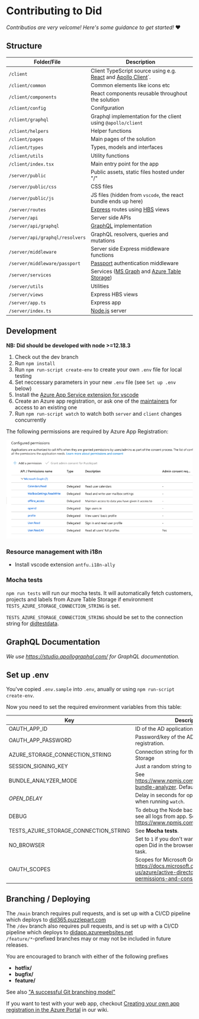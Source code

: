 # Contributing to Did


_Contributios are very velcome! Here's some guidance to get started!_ :heart:

## Structure

Folder/File | Description
--- | --- 
`/client` | Client TypeScript source using e.g. [React](https://reactjs.org/) and [Apollo Client](https://www.apollographql.com/docs/react/)`.
`/client/common` | Common elements like icons etc 
`/client/components` | React components reusable throughout the solution 
`/client/config` | Conifguration 
`/client/graphql` | Graphql implementation for the client using `@apollo/client` 
`/client/helpers` | Helper functions 
`/client/pages` | Main pages of the solution 
`/client/types` | Types, models and interfaces 
`/client/utils` | Utility functions 
`/client/index.tsx` | Main entry point for the app 
`/server/public` | Public assets, static files hosted under "/"
`/server/public/css` | CSS files
`/server/public/js` | JS files (hidden from `vscode`, the react bundle ends up here)
`/server/routes` | [Express](https://expressjs.com/) routes using [HBS](https://handlebarsjs.com/) views
`/server/api` | Server side APIs
`/server/api/graphql` | [GraphQL](https://github.com/graphql/graphql-js/) implementation
`/server/api/graphql/resolvers` | GraphQL resolvers, queries and mutations
`/server/middleware` | Server side Express middleware functions
`/server/middleware/passport` | [Passport](http://www.passportjs.org/) authentication middleware
`/server/services` | Services ([MS Graph](https://developer.microsoft.com/en-us/graph) and [Azure Table Storage](https://azure.microsoft.com/en-us/services/storage/tables/))
`/server/utils` | Utilities
`/server/views` | Express HBS views
`/server/app.ts` | Express app
`/server/index.ts` | [Node.js](http://nodejs.org/) server  

## Development

**NB: Did should be developed with node >=12.18.3**

1. Check out the dev branch
2. Run `npm install`
3. Run `npm run-script create-env` to create your own `.env` file for local testing
4. Set neccessary parameters in your new `.env` file (see `Set up .env` below)
5. Install the [Azure App Service extension for vscode](https://marketplace.visualstudio.com/items?itemName=ms-azuretools.vscode-azureappservice)
6. Create an Azure app registration, or ask one of the [maintainers](#maintainers) for access to an existing one
7. Run `npm run-script watch` to watch both `server` and `client` changes concurrently  

The following permissions are required by Azure App Registration:

![image-20201104173614079](@assets/image-20201104173614079.png)

### Resource management with i18n

* Install vscode extension `antfu.i18n-ally`

### Mocha tests

`npm run tests` will run our mocha tests. It will automatically fetch customers, projects and labels from Azure Table Storage if environment `TESTS_AZURE_STORAGE_CONNECTION_STRING` is set.

`TESTS_AZURE_STORAGE_CONNECTION_STRING` should be set to the connection string for [didtestdata](https://portal.azure.com/#@puzzlepart.com/resource/subscriptions/b5e5e285-a57a-4593-a2ef-221dc037ac9f/resourcegroups/pzl-did/providers/Microsoft.Storage/storageAccounts/didtestdata/overview).

## GraphQL Documentation

_We use https://studio.apollographql.com/ for GraphQL documentation._

## Set up .env ##

You've copied `.env.sample` into `.env`, anually or using `npm run-script create-env`.

Now you need to set the required environment variables from this table:

| Key                                   | Description                                                  | Required |
| ------------------------------------- | ------------------------------------------------------------ | -------- |
| OAUTH_APP_ID                          | ID of the AD application registration.                       | **Yes**  |
| OAUTH_APP_PASSWORD                    | Password/key of the AD application registration.             | **Yes**  |
| AZURE_STORAGE_CONNECTION_STRING       | Connection string for the Azure Table Storage                | **Yes**  |
| SESSION_SIGNING_KEY                   | Just a random string to secure the sessions.                 | **Yes**  |
| BUNDLE_ANALYZER_MODE                  | See https://www.npmjs.com/package/webpack-bundle-analyzer. Default is server. | No       |
| *OPEN_DELA*Y                          | Delay in seconds for opening Did in browser when running `watch`. | No       |
| DEBUG                                 | To debug the Node backend. E.g. `app*` to see all logs from app. See https://www.npmjs.com/package/debug. | No       |
| TESTS_AZURE_STORAGE_CONNECTION_STRING | See **Mocha tests**.                                         | No       |
| NO_BROWSER                            | Set to `1` if you don't want to automatically open Did in the browser when running `watch` task. | No       |
| OAUTH_SCOPES                          | Scopes for Microsoft Graph queries. See https://docs.microsoft.com/en-us/azure/active-directory/develop/v2-permissions-and-consent. | No       |



## Branching / Deploying

The `/main` branch requires pull requests, and is set up with a CI/CD pipeline which deploys to [did365.puzzlepart.com](https://did365.puzzlepart.com)  
The `/dev` branch also requires pull requests, and is set up with a CI/CD pipeline which deploys to [didapp.azurewebsites.net](https://didapp.azurewebsites.net)  
`/feature/*`-prefixed branches may or may not be included in future releases.

You are encouraged to branch with either of the following prefixes  
*  **hotfix/**
*  **bugfix/**
*  **feature/**

See also ["A successful Git branching model"](https://nvie.com/posts/a-successful-git-branching-model/)


If you want to test with your web app, checkout [Creating your own app registration in the Azure Portal](https://github.com/Puzzlepart/did365/wiki/Creating-your-own-app-registration-in-the-Azure-Portal) in our wiki.
